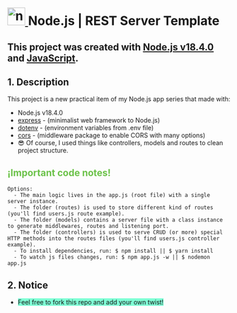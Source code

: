 # <a href="https://nodejs.org/es/" target="_blank"> <img src="https://www.vectorlogo.zone/logos/nodejs/nodejs-icon.svg" alt="nodejs" width="40" height="40"/> </a> Node.js | REST Server Template

## This project was created with [Node.js v18.4.0](https://nodejs.org/es/blog/release/v18.4.0/) and [JavaScript](https://developer.mozilla.org/es/docs/Web/JavaScript).</h2>

## 1. Description
This project is a new practical item of my Node.js app series that made with:
 - Node.js v18.4.0
 - [express](https://www.npmjs.com/package/express) - (minimalist web framework to Node.js)
 - [dotenv](https://www.npmjs.com/package/dotenv) - (environment variables from .env file)
 - [cors](https://www.npmjs.com/package/cors) - (middleware package to enable CORS with many options)
 - 😎 Of course, I used things like controllers, models and routes to clean project structure. 

<h2 style="color: #6cc24a">¡Important code notes!</h2>

```
Options:
  - The main logic lives in the app.js (root file) with a single server instance.
  - The folder (routes) is used to store different kind of routes (you'll find users.js route example).
  - The folder (models) contains a server file with a class instance to generate middlewares, routes and listening port.
  - The folder (controllers) is used to serve CRUD (or more) special HTTP methods into the routes files (you'll find users.js controller example).
  - To install dependencies, run: $ npm install || $ yarn install
  - To watch js files changes, run: $ npm app.js -w || $ nodemon app.js 
```

## 2. Notice
<ul>
  <li>
    <span style="background-color: #7fffd4;">Feel free to fork this repo and add your own twist!
    </span>
  </li>
</ul>